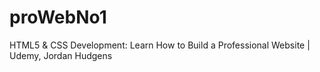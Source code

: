 # proWebNo1
HTML5 &amp; CSS Development: Learn How to Build a Professional Website | Udemy, Jordan Hudgens
